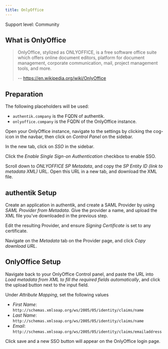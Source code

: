 ```yaml
---
title: OnlyOffice
---
```


<span class="badge badge--secondary">Support level: Community</span>

## What is OnlyOffice

> OnlyOffice, stylized as ONLYOFFICE, is a free software office suite which offers online document editors, platform for document management, corporate communication, mail, project management tools, and more.
>
> -- https://en.wikipedia.org/wiki/OnlyOffice

## Preparation

The following placeholders will be used:

-   `authentik.company` is the FQDN of authentik.
-   `onlyoffice.company` is the FQDN of the OnlyOffice instance.

Open your OnlyOffice instance, navigate to the settings by clicking the cog-icon in the navbar, then click on _Control Panel_ on the sidebar.

In the new tab, click on _SSO_ in the sidebar.

Click the _Enable Single Sign-on Authentication_ checkbox to enable SSO.

Scroll down to _ONLYOFFICE SP Metadata_, and copy the _SP Entity ID (link to metadata XML)_ URL. Open this URL in a new tab, and download the XML file.

## authentik Setup

Create an application in authentik, and create a SAML Provider by using _SAML Provider from Metadata_. Give the provider a name, and upload the XML file you've downloaded in the previous step.

Edit the resulting Provider, and ensure _Signing Certificate_ is set to any certificate.

Navigate on the _Metadata_ tab on the Provider page, and click _Copy download URL_.

## OnlyOffice Setup

Navigate back to your OnlyOffice Control panel, and paste the URL into _Load metadata from XML to fill the required fields automatically_, and click the upload button next to the input field.

Under _Attribute Mapping_, set the following values

-   _First Name_: `http://schemas.xmlsoap.org/ws/2005/05/identity/claims/name`
-   _Last Name_: `http://schemas.xmlsoap.org/ws/2005/05/identity/claims/name`
-   _Email_: `http://schemas.xmlsoap.org/ws/2005/05/identity/claims/emailaddress`

Click save and a new SSO button will appear on the OnlyOffice login page.
